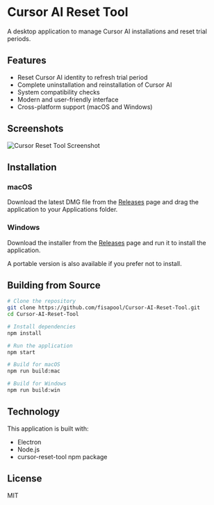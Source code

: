 # Cursor AI Reset Tool

A desktop application to manage Cursor AI installations and reset trial periods.

## Features

- Reset Cursor AI identity to refresh trial period
- Complete uninstallation and reinstallation of Cursor AI
- System compatibility checks
- Modern and user-friendly interface
- Cross-platform support (macOS and Windows)

## Screenshots

![Cursor Reset Tool Screenshot](screenshots/app-screenshot.png)

## Installation

### macOS

Download the latest DMG file from the [Releases](https://github.com/fisapool/Cursor-AI-Reset-Tool/releases) page and drag the application to your Applications folder.

### Windows

Download the installer from the [Releases](https://github.com/fisapool/Cursor-AI-Reset-Tool/releases) page and run it to install the application.

A portable version is also available if you prefer not to install.

## Building from Source

```bash
# Clone the repository
git clone https://github.com/fisapool/Cursor-AI-Reset-Tool.git
cd Cursor-AI-Reset-Tool

# Install dependencies
npm install

# Run the application
npm start

# Build for macOS
npm run build:mac

# Build for Windows
npm run build:win
```

## Technology

This application is built with:

- Electron
- Node.js
- cursor-reset-tool npm package

## License

MIT 